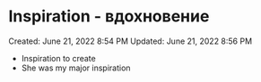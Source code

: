 # Inspiration - вдохновение

Created: June 21, 2022 8:54 PM
Updated: June 21, 2022 8:56 PM

- Inspiration to create
- She was my major inspiration